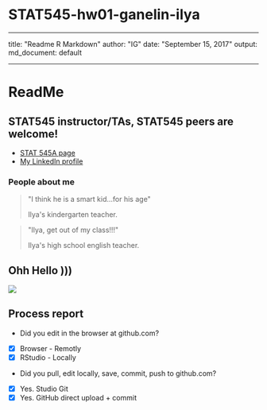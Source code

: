 # STAT545-hw01-ganelin-ilya
---
title: "Readme R Markdown"
author: "IG"
date: "September 15, 2017"
output:
  md_document: default
  
---


# ReadMe 

## STAT545 instructor/TAs, STAT545 peers are welcome!


- [STAT 545A page](http://stat545.com/)
- [My LinkedIn profile](https://www.linkedin.com/in/ganelin/)

### People about me

> "I think he is a smart kid...for his age"
>
> Ilya's kindergarten teacher.

> "Ilya, get out of my class!!!"
>
> Ilya's high school english teacher.



## Ohh Hello )))
![](https://i.imgur.com/zCUFz5i.gif)



## Process report

- Did you edit in the browser at github.com?

- [x] Browser - Remotly
- [x] RStudio - Locally

- Did you pull, edit locally, save, commit, push to github.com?

- [x] Yes. Studio Git
- [x] Yes. GitHub direct upload + commit
